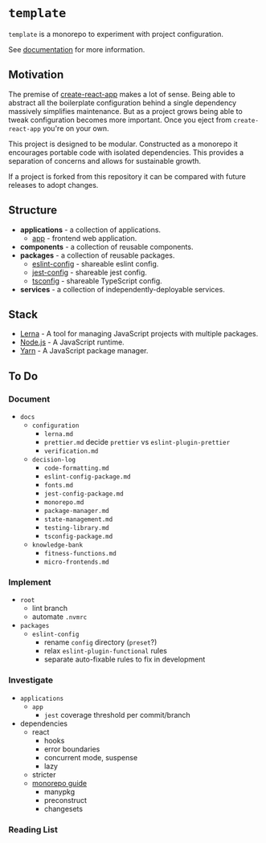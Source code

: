 # `template`

`template` is a monorepo to experiment with project configuration.

See [documentation](docs/index.md) for more information.

## Motivation

The premise of [create-react-app](https://create-react-app.dev/) makes a lot of sense.
Being able to abstract all the boilerplate configuration behind a single dependency massively simplifies maintenance.
But as a project grows being able to tweak configuration becomes more important.
Once you eject from `create-react-app` you're on your own.

This project is designed to be modular.
Constructed as a monorepo it encourages portable code with isolated dependencies.
This provides a separation of concerns and allows for sustainable growth.

If a project is forked from this repository it can be compared with future releases to adopt changes.

## Structure

- **applications** - a collection of applications.
  - [app](applications/app/README.md) - frontend web application.
- **components** - a collection of reusable components.
- **packages** - a collection of reusable packages.
  - [eslint-config](packages/eslint-config/README.md) - shareable eslint config.
  - [jest-config](packages/jest-config/README.md) - shareable jest config.
  - [tsconfig](packages/tsconfig/README.md) - shareable TypeScript config.
- **services** - a collection of independently-deployable services.

## Stack

- [Lerna](https://lerna.js.org/) - A tool for managing JavaScript projects with multiple packages.
- [Node.js](https://nodejs.org/) - A JavaScript runtime.
- [Yarn](https://yarnpkg.com/) - A JavaScript package manager.

## To Do

### Document

- `docs`
  - `configuration`
    - `lerna.md`
    - `prettier.md` decide `prettier` vs `eslint-plugin-prettier`
    - `verification.md`
  - `decision-log`
    - `code-formatting.md`
    - `eslint-config-package.md`
    - `fonts.md`
    - `jest-config-package.md`
    - `monorepo.md`
    - `package-manager.md`
    - `state-management.md`
    - `testing-library.md`
    - `tsconfig-package.md`
  - `knowledge-bank`
    - `fitness-functions.md`
    - `micro-frontends.md`

### Implement

- `root`
  - lint branch
  - automate `.nvmrc`
- `packages`
  - `eslint-config`
    - rename `config` directory (`preset`?)
    - relax `eslint-plugin-functional` rules
    - separate auto-fixable rules to fix in development

### Investigate

- `applications`
  - `app`
    - `jest` coverage threshold per commit/branch
- dependencies
  - react
    - hooks
    - error boundaries
    - concurrent mode, suspense
    - lazy
  - stricter
  - [monorepo guide](monorepo.guide)
    - manypkg
    - preconstruct
    - changesets

### Reading List
